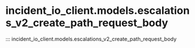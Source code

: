 # incident_io_client.models.escalations_v2_create_path_request_body

::: incident_io_client.models.escalations_v2_create_path_request_body
